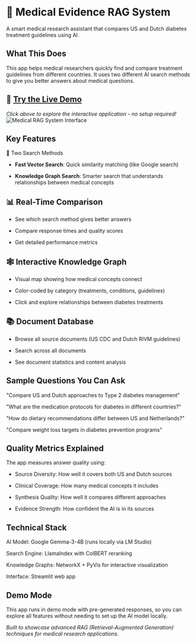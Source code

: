 # 🏥 Medical Evidence RAG System
A smart medical research assistant that compares US and Dutch diabetes treatment guidelines using AI.

## What This Does
This app helps medical researchers quickly find and compare treatment guidelines from different countries. It uses two different AI search methods to give you better answers about medical questions.

## 🚀 **[Try the Live Demo](https://med-rag1.streamlit.app/)**
*Click above to explore the interactive application - no setup required!*
![Medical RAG System Interface](screenshots/main-interface.png)


## Key Features
🚀 Two Search Methods
- **Fast Vector Search**: Quick similarity matching (like Google search)

- **Knowledge Graph Search**: Smarter search that understands relationships between medical concepts

## 📊 Real-Time Comparison
- See which search method gives better answers

- Compare response times and quality scores

- Get detailed performance metrics

## 🕸️ Interactive Knowledge Graph
- Visual map showing how medical concepts connect

- Color-coded by category (treatments, conditions, guidelines)

- Click and explore relationships between diabetes treatments

## 📚 Document Database
- Browse all source documents (US CDC and Dutch RIVM guidelines)

- Search across all documents

- See document statistics and content analysis

## Sample Questions You Can Ask
"Compare US and Dutch approaches to Type 2 diabetes management"

"What are the medication protocols for diabetes in different countries?"

"How do dietary recommendations differ between US and Netherlands?"

"Compare weight loss targets in diabetes prevention programs"

## Quality Metrics Explained
The app measures answer quality using:

- Source Diversity: How well it covers both US and Dutch sources

- Clinical Coverage: How many medical concepts it includes

- Synthesis Quality: How well it compares different approaches

- Evidence Strength: How confident the AI is in its sources

## Technical Stack
AI Model: Google Gemma-3-4B (runs locally via LM Studio)

Search Engine: LlamaIndex with ColBERT reranking

Knowledge Graphs: NetworkX + PyVis for interactive visualization

Interface: Streamlit web app

## Demo Mode
This app runs in demo mode with pre-generated responses, so you can explore all features without needing to set up the AI model locally.

*Built to showcase advanced RAG (Retrieval-Augmented Generation) techniques for medical research applications.*